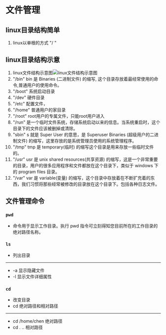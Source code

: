 # 文件管理

## linux目录结构简单

1. linux以单根的方式 "/ "

## linux目录结构示意

1. linux文件结构示意图![linux文件结构示意图](https://www.runoob.com/wp-content/uploads/2014/06/d0c50-linux2bfile2bsystem2bhierarchy.jpg)
2. "/bin" bin 是 Binaries (二进制文件) 的缩写, 这个目录存放着最经常使用的命令,普通用户的使用命令。
3. "/boot" 系统启动目录
4. "/dev" 硬件目录
5. "/etc" 配置文件，
6. "/home" 普通用户的家目录
7. "/root" root用户的专属文件，只能root用户进入 
8. "/run" 是一个临时文件系统，存储系统启动以来的信息。当系统重启时，这个目录下的文件应该被删掉或清除。
9. "sbin" s 就是 Super User 的意思，是 Superuser Binaries (超级用户的二进制文件) 的缩写，这里存放的是系统管理员使用的系统管理程序。
10. "/tmp" tmp 是 temporary(临时) 的缩写这个目录是用来存放一些临时文件的。
11. "/usr"  usr 是 unix shared resources(共享资源) 的缩写，这是一个非常重要的目录，用户的很多应用程序和文件都放在这个目录下，类似于 windows 下的 program files 目录。
12. "/var" var 是 variable(变量) 的缩写，这个目录中存放着在不断扩充着的东西，我们习惯将那些经常被修改的目录放在这个目录下。包括各种日志文件。

## 文件管理命令

### `pwd`

+ 命令用于显示工作目录。执行 pwd 指令可立刻得知您目前所在的工作目录的绝对路径名称。

### `ls`

+ 列出目录

*****

+ -a 显示隐藏文件
+ -l 显示文件详细属性

### `cd`

+ 改变目录
+ cd 绝对路径和相对路径 

***

+ cd /home/chen     绝对路径
+ cd . ..           相对路径